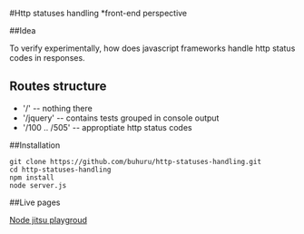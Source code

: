 #Http statuses handling
*front-end perspective 

##Idea

To verify experimentally, how does javascript frameworks handle http status codes in responses.

## Routes structure
* '/' -- nothing there
* '/jquery' -- contains tests grouped in console output
* '/100 .. /505' -- approptiate http status codes
 
##Installation

	git clone https://github.com/buhuru/http-statuses-handling.git
	cd http-statuses-handling
	npm install
	node server.js

##Live pages

<a href="http://buhuru.httpstatus.jit.su/jquery">Node jitsu playgroud</a>
